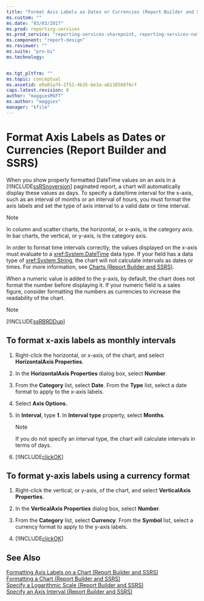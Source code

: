 ```yaml
---
title: "Format Axis Labels as Dates or Currencies (Report Builder and SSRS) | Microsoft Docs"
ms.custom: ""
ms.date: "03/03/2017"
ms.prod: reporting-services
ms.prod_service: "reporting-services-sharepoint, reporting-services-native"
ms.component: "report-design"
ms.reviewer: ""
ms.suite: "pro-bi"
ms.technology: 


ms.tgt_pltfrm: ""
ms.topic: conceptual
ms.assetid: e9a01a74-2f51-4b35-be3a-a6138568f6cf
caps.latest.revision: 8
author: "maggiesMSFT"
ms.author: "maggies"
manager: "kfile"
---
```

# Format Axis Labels as Dates or Currencies (Report Builder and SSRS)
When you show properly formatted DateTime values on an axis in a [!INCLUDE[ssRSnoversion](../../includes/ssrsnoversion-md.md)] paginated report, a chart will automatically display these values as days. To specify a date/time interval for the x-axis, such as an interval of months or an interval of hours, you must format the axis labels and set the type of axis interval to a valid date or time interval.  
  
> [!NOTE]  
>  In column and scatter charts, the horizontal, or x-axis, is the category axis. In bar charts, the vertical, or y-axis, is the category axis.  
  
 In order to format time intervals correctly, the values displayed on the x-axis must evaluate to a <xref:System.DateTime> data type. If your field has a data type of <xref:System.String>, the chart will not calculate intervals as dates or times. For more information, see [Charts &#40;Report Builder and SSRS&#41;](../../reporting-services/report-design/charts-report-builder-and-ssrs.md).  
  
 When a numeric value is added to the y-axis, by default, the chart does not format the number before displaying it. If your numeric field is a sales figure, consider formatting the numbers as currencies to increase the readability of the chart.  
  
> [!NOTE]  
>  [!INCLUDE[ssRBRDDup](../../includes/ssrbrddup-md.md)]  
  
## To format x-axis labels as monthly intervals  
  
1.  Right-click the horizontal, or x-axis, of the chart, and select **HorizontalAxis Properties**.  
  
2.  In the **HorizontalAxis Properties** dialog box, select **Number**.  
  
3.  From the **Category** list, select **Date**. From the **Type** list, select a date format to apply to the x-axis labels.  
  
4.  Select **Axis Options.**  
  
5.  In **Interval**, type **1**. In **Interval type** property, select **Months**.  
  
    > [!NOTE]  
    >  If you do not specify an interval type, the chart will calculate intervals in terms of days.  
  
6.  [!INCLUDE[clickOK](../../includes/clickok-md.md)]  
  
## To format y-axis labels using a currency format  
  
1.  Right-click the vertical, or y-axis, of the chart, and select **VerticalAxis Properties**.  
  
2.  In the **VerticalAxis Properties** dialog box, select **Number**.  
  
3.  From the **Category** list, select **Currency**. From the **Symbol** list, select a currency format to apply to the y-axis labels.  
  
4.  [!INCLUDE[clickOK](../../includes/clickok-md.md)]  
  
## See Also  
 [Formatting Axis Labels on a Chart &#40;Report Builder and SSRS&#41;](../../reporting-services/report-design/formatting-axis-labels-on-a-chart-report-builder-and-ssrs.md)   
 [Formatting a Chart &#40;Report Builder and SSRS&#41;](../../reporting-services/report-design/formatting-a-chart-report-builder-and-ssrs.md)   
 [Specify a Logarithmic Scale &#40;Report Builder and SSRS&#41;](../../reporting-services/report-design/specify-a-logarithmic-scale-report-builder-and-ssrs.md)   
 [Specify an Axis Interval &#40;Report Builder and SSRS&#41;](../../reporting-services/report-design/specify-an-axis-interval-report-builder-and-ssrs.md)  
  
  
